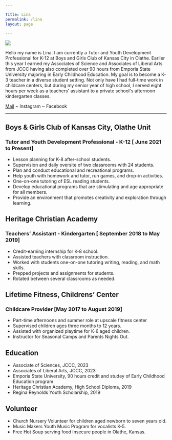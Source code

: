```yaml
---

Title: Lina
permalink: /lina
layout: page

---
```


![](assets/images/lina-photo.jpg)

Hello my name is Lina. I am currently a Tutor and Youth Development Professional for K-12 at Boys and Girls Club of Kansas City in Olathe. Earlier this year I earned my Associates of Science and Associates of Liberal Arts from JCCC having also completed over 90 hours from Emporia State University majoring in Early Childhood Education. My goal is to become a K-3 teacher in a diverse student setting. Not only have I had full-time work in childcare centers, but during my senior year of high school, I served eight hours per week as a teachers' assistant to a private school's afternoon kindergarten classes. 

<a href="mailto:lina@mccamon.ong">Mail</a> ~ Instagram ~ Facebook

***

## Boys & Girls Club of Kansas City, Olathe Unit
### Tutor and Youth Development Professional - K-12  [ June 2021 to Present]
- Lesson planning for K-8 after-school students.
- Supervision and daily oversite of two classrooms with 24 students.
- Plan and conduct educational and recreational programs.
- Help youth with homework and tutor, run games, and drop-in activities.
- One-on-one tutoring of ESL reading students.
- Develop educational programs that are stimulating and age appropriate for all members.
- Provide an environment that promotes creativity and exploration through learning.

## Heritage Christian Academy
### Teachers’ Assistant - Kindergarten  [ September 2018 to May 2019]
- Credit-earning internship for K-8 school.
- Assisted teachers with classroom instruction.
- Worked with students one-on-one tutoring writing, reading, and math skills.
- Prepped projects and assignments for students.
- Rotated between several classrooms as needed.

## Lifetime Fitness, Childrens’ Center 
### Childcare Provider [May 2017 to August 2019]

- Part-time afternoons and summer role at upscale fitness center
- Supervised children ages three months to 12 years.
- Assisted with organized playtime for K-6 aged children.
- Instructor for Seasonal Camps and Parents Nights Out.

## Education

- Associate of Sciences, JCCC, 2023
- Associates of Liberal Arts, JCCC, 2023
- Emporia State University, 90 hours credit and studey of Early Childhood Education program
- Heritage Christian Academy, High School Diploma, 2019
- Regina Reynolds Youth Scholarship, 2019

## Volunteer

- Church Nursery Volunteer for children aged newborn to seven years old.
- Music Makers Youth Music Program for vocalists K-5.
- Free Hot Soup serving food insecure people in Olathe, Kansas.

